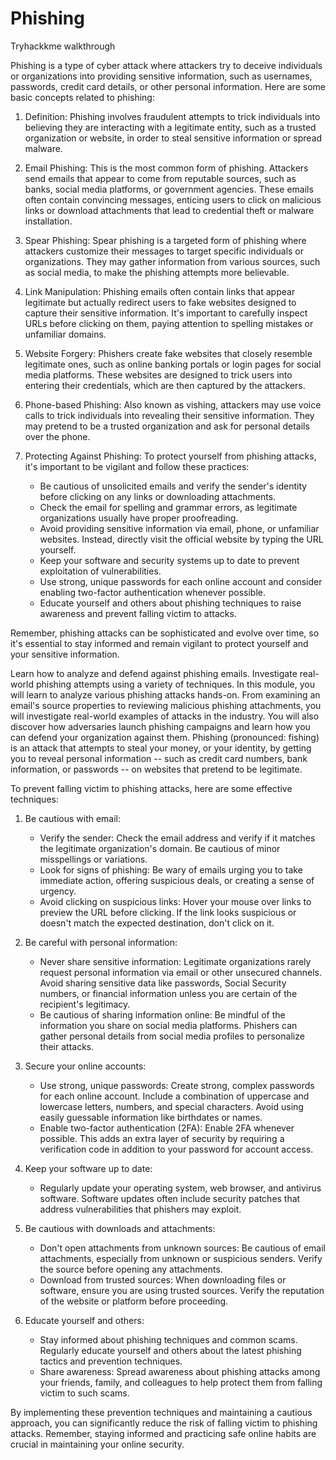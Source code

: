 # Phishing
Tryhackkme walkthrough


Phishing is a type of cyber attack where attackers try to deceive individuals or organizations into providing sensitive information, such as usernames, passwords, credit card details, or other personal information. Here are some basic concepts related to phishing:

1. Definition: Phishing involves fraudulent attempts to trick individuals into believing they are interacting with a legitimate entity, such as a trusted organization or website, in order to steal sensitive information or spread malware.

2. Email Phishing: This is the most common form of phishing. Attackers send emails that appear to come from reputable sources, such as banks, social media platforms, or government agencies. These emails often contain convincing messages, enticing users to click on malicious links or download attachments that lead to credential theft or malware installation.

3. Spear Phishing: Spear phishing is a targeted form of phishing where attackers customize their messages to target specific individuals or organizations. They may gather information from various sources, such as social media, to make the phishing attempts more believable.

4. Link Manipulation: Phishing emails often contain links that appear legitimate but actually redirect users to fake websites designed to capture their sensitive information. It's important to carefully inspect URLs before clicking on them, paying attention to spelling mistakes or unfamiliar domains.

5. Website Forgery: Phishers create fake websites that closely resemble legitimate ones, such as online banking portals or login pages for social media platforms. These websites are designed to trick users into entering their credentials, which are then captured by the attackers.

6. Phone-based Phishing: Also known as vishing, attackers may use voice calls to trick individuals into revealing their sensitive information. They may pretend to be a trusted organization and ask for personal details over the phone.

7. Protecting Against Phishing: To protect yourself from phishing attacks, it's important to be vigilant and follow these practices:
   - Be cautious of unsolicited emails and verify the sender's identity before clicking on any links or downloading attachments.
   - Check the email for spelling and grammar errors, as legitimate organizations usually have proper proofreading.
   - Avoid providing sensitive information via email, phone, or unfamiliar websites. Instead, directly visit the official website by typing the URL yourself.
   - Keep your software and security systems up to date to prevent exploitation of vulnerabilities.
   - Use strong, unique passwords for each online account and consider enabling two-factor authentication whenever possible.
   - Educate yourself and others about phishing techniques to raise awareness and prevent falling victim to attacks.

Remember, phishing attacks can be sophisticated and evolve over time, so it's essential to stay informed and remain vigilant to protect yourself and your sensitive information.

Learn how to analyze and defend against phishing emails. Investigate real-world phishing attempts using a variety of techniques.
In this module, you will learn to analyze various phishing attacks hands-on. From examining an email's source properties to reviewing malicious phishing attachments, you will investigate real-world examples of attacks in the industry. You will also discover how adversaries launch phishing campaigns and learn how you can defend your organization against them.
Phishing (pronounced: fishing) is an attack that attempts to steal your money, or your identity, by getting you to reveal personal information -- such as credit card numbers, bank information, or passwords -- on websites that pretend to be legitimate.


To prevent falling victim to phishing attacks, here are some effective techniques:

1. Be cautious with email:
   - Verify the sender: Check the email address and verify if it matches the legitimate organization's domain. Be cautious of minor misspellings or variations.
   - Look for signs of phishing: Be wary of emails urging you to take immediate action, offering suspicious deals, or creating a sense of urgency.
   - Avoid clicking on suspicious links: Hover your mouse over links to preview the URL before clicking. If the link looks suspicious or doesn't match the expected destination, don't click on it.

2. Be careful with personal information:
   - Never share sensitive information: Legitimate organizations rarely request personal information via email or other unsecured channels. Avoid sharing sensitive data like passwords, Social Security numbers, or financial information unless you are certain of the recipient's legitimacy.
   - Be cautious of sharing information online: Be mindful of the information you share on social media platforms. Phishers can gather personal details from social media profiles to personalize their attacks.

3. Secure your online accounts:
   - Use strong, unique passwords: Create strong, complex passwords for each online account. Include a combination of uppercase and lowercase letters, numbers, and special characters. Avoid using easily guessable information like birthdates or names.
   - Enable two-factor authentication (2FA): Enable 2FA whenever possible. This adds an extra layer of security by requiring a verification code in addition to your password for account access.

4. Keep your software up to date:
   - Regularly update your operating system, web browser, and antivirus software. Software updates often include security patches that address vulnerabilities that phishers may exploit.

5. Be cautious with downloads and attachments:
   - Don't open attachments from unknown sources: Be cautious of email attachments, especially from unknown or suspicious senders. Verify the source before opening any attachments.
   - Download from trusted sources: When downloading files or software, ensure you are using trusted sources. Verify the reputation of the website or platform before proceeding.

6. Educate yourself and others:
   - Stay informed about phishing techniques and common scams. Regularly educate yourself and others about the latest phishing tactics and prevention techniques.
   - Share awareness: Spread awareness about phishing attacks among your friends, family, and colleagues to help protect them from falling victim to such scams.

By implementing these prevention techniques and maintaining a cautious approach, you can significantly reduce the risk of falling victim to phishing attacks. Remember, staying informed and practicing safe online habits are crucial in maintaining your online security.
